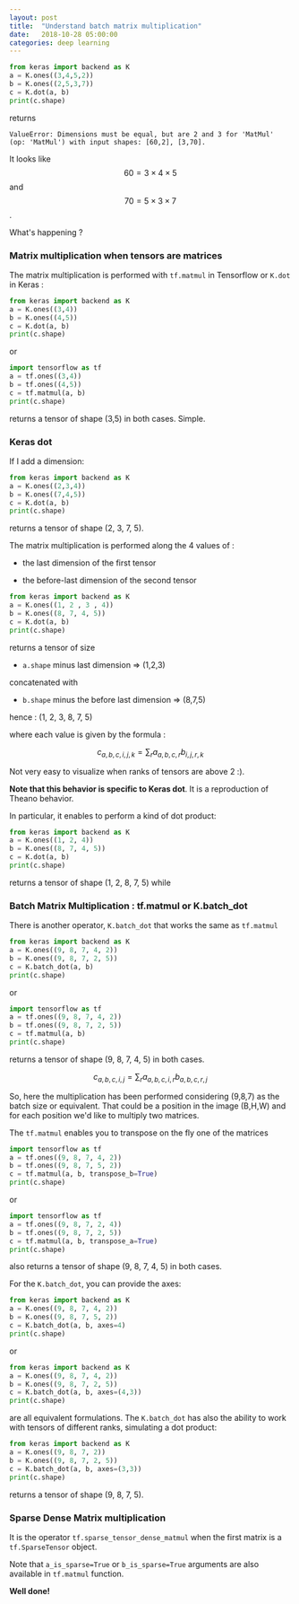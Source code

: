 ```yaml
---
layout: post
title:  "Understand batch matrix multiplication"
date:   2018-10-28 05:00:00
categories: deep learning
---
```


```python
from keras import backend as K
a = K.ones((3,4,5,2))
b = K.ones((2,5,3,7))
c = K.dot(a, b)
print(c.shape)
```

returns

```
ValueError: Dimensions must be equal, but are 2 and 3 for 'MatMul' (op: 'MatMul') with input shapes: [60,2], [3,70].
```

It looks like $$ 60 = 3 \times 4 \times 5 $$ and $$ 70 = 5 \times 3 \times 7 $$.

What's happening ?


### Matrix multiplication when tensors are matrices

The matrix multiplication is performed with `tf.matmul` in Tensorflow or `K.dot` in Keras :

```python
from keras import backend as K
a = K.ones((3,4))
b = K.ones((4,5))
c = K.dot(a, b)
print(c.shape)
```

or

```python
import tensorflow as tf
a = tf.ones((3,4))
b = tf.ones((4,5))
c = tf.matmul(a, b)
print(c.shape)
```

returns a tensor of shape (3,5) in both cases. Simple.


### Keras dot

If I add a dimension:

```python
from keras import backend as K
a = K.ones((2,3,4))
b = K.ones((7,4,5))
c = K.dot(a, b)
print(c.shape)
```

returns a tensor of shape (2, 3, 7, 5).

The matrix multiplication is performed along the 4 values of :

- the last dimension of the first tensor

- the before-last dimension of the second tensor

```python
from keras import backend as K
a = K.ones((1, 2 , 3 , 4))
b = K.ones((8, 7, 4, 5))
c = K.dot(a, b)
print(c.shape)
```

returns a tensor of size

- `a.shape` minus last dimension => (1,2,3)

concatenated with

- `b.shape` minus the before last dimension => (8,7,5)

hence : (1, 2, 3, 8, 7, 5)

where each value is given by the formula :

$$ c_{a,b,c,i,j,k} = \sum_r a_{a,b,c,r} b_{i,j, r, k} $$

Not very easy to visualize when ranks of tensors are above 2 :).

**Note that this behavior is specific to Keras dot**. It is a reproduction of Theano behavior.

In particular, it enables to perform a kind of dot product:

```python
from keras import backend as K
a = K.ones((1, 2, 4))
b = K.ones((8, 7, 4, 5))
c = K.dot(a, b)
print(c.shape)
```

returns a tensor of shape (1, 2, 8, 7, 5) while


### Batch Matrix Multiplication : tf.matmul or K.batch_dot

There is another operator, `K.batch_dot` that works the same as `tf.matmul`

```python
from keras import backend as K
a = K.ones((9, 8, 7, 4, 2))
b = K.ones((9, 8, 7, 2, 5))
c = K.batch_dot(a, b)
print(c.shape)
```

or

```python
import tensorflow as tf
a = tf.ones((9, 8, 7, 4, 2))
b = tf.ones((9, 8, 7, 2, 5))
c = tf.matmul(a, b)
print(c.shape)
```

returns a tensor of shape (9, 8, 7, 4, 5) in both cases.


$$ c_{a,b,c,i,j} = \sum_r a_{a,b,c,i,r} b_{a,b,c, r, j} $$

So, here the multiplication has been performed considering (9,8,7) as the batch size or equivalent. That could be a position in the image (B,H,W) and for each position we'd like to multiply two matrices.

The `tf.matmul` enables you to transpose on the fly one of the matrices

```python
import tensorflow as tf
a = tf.ones((9, 8, 7, 4, 2))
b = tf.ones((9, 8, 7, 5, 2))
c = tf.matmul(a, b, transpose_b=True)
print(c.shape)
```

or

```python
import tensorflow as tf
a = tf.ones((9, 8, 7, 2, 4))
b = tf.ones((9, 8, 7, 2, 5))
c = tf.matmul(a, b, transpose_a=True)
print(c.shape)
```

also returns a tensor of shape (9, 8, 7, 4, 5) in both cases.

For the `K.batch_dot`, you can provide the axes:

```python
from keras import backend as K
a = K.ones((9, 8, 7, 4, 2))
b = K.ones((9, 8, 7, 5, 2))
c = K.batch_dot(a, b, axes=4)
print(c.shape)
```

or

```python
from keras import backend as K
a = K.ones((9, 8, 7, 4, 2))
b = K.ones((9, 8, 7, 2, 5))
c = K.batch_dot(a, b, axes=(4,3))
print(c.shape)
```

are all equivalent formulations. The `K.batch_dot` has also the ability to work with tensors of different ranks, simulating a dot product:

```python
from keras import backend as K
a = K.ones((9, 8, 7, 2))
b = K.ones((9, 8, 7, 2, 5))
c = K.batch_dot(a, b, axes=(3,3))
print(c.shape)
```

returns a tensor of shape (9, 8, 7, 5).



### Sparse Dense Matrix multiplication

It is the operator `tf.sparse_tensor_dense_matmul` when the first matrix is a `tf.SparseTensor` object.

Note that `a_is_sparse=True` or `b_is_sparse=True` arguments are also available in `tf.matmul` function.

**Well done!**
